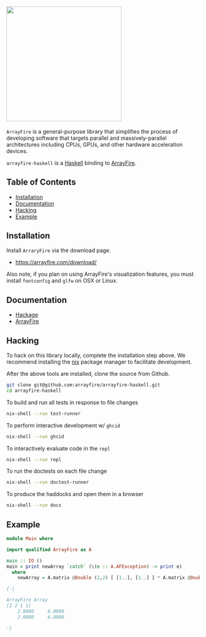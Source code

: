 ## <a href="http://arrayfire.com/"><img src="http://arrayfire.com/logos/arrayfire_logo_whitebkgnd.png" width="300"></a>
`ArrayFire` is a general-purpose library that simplifies the process of developing software that targets parallel and massively-parallel architectures including CPUs, GPUs, and other hardware acceleration devices.

`arrayfire-haskell` is a [Haskell](https://haskell.org) binding to [ArrayFire](https://arrayfire.com).

## Table of Contents
 - [Installation](#Installation)
 - [Documentation](#Documentation)
 - [Hacking](#Hacking)
 - [Example](#Example)


## Installation
Install `ArraryFire` via the download page.
  - https://arrayfire.com/download/

Also note, if you plan on using ArrayFire's visualization features, you must install `fontconfig` and `glfw` on OSX or Linux.

## Documentation
  - [Hackage](http://hackage.haskell.org/package/arrayfire)
  - [ArrayFire](http://arrayfire.org/docs/gettingstarted.htm)

## Hacking
To hack on this library locally, complete the installation step above. We recommend installing the [nix](https://nixos.org/nix/download.html) package manager to facilitate development.

After the above tools are installed, clone the source from Github.

```bash
git clone git@github.com:arrayfire/arrayfire-haskell.git
cd arrayfire-haskell
```

To build and run all tests in response to file changes

```bash
nix-shell --run test-runner
```

To perform interactive development w/ `ghcid`

```bash
nix-shell --run ghcid
```

To interactively evaluate code in the `repl`

```bash
nix-shell --run repl
```

To run the doctests on each file change

```bash
nix-shell --run doctest-runner
```

To produce the haddocks and open them in a browser

```bash
nix-shell --run docs
```


## Example
```haskell
module Main where

import qualified ArrayFire as A

main :: IO ()
main = print newArray `catch` (\(e :: A.AFException) -> print e)
  where
    newArray = A.matrix @Double (2,2) [ [1..], [1..] ] * A.matrix @Double (2,2) [ [2..], [2..] ]

{-|

ArrayFire Array
[2 2 1 1]
    2.0000     6.0000
    2.0000     6.0000

-}
```